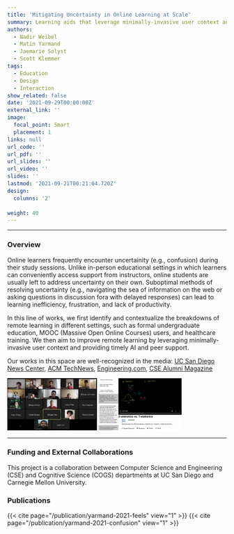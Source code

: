 ```yaml
---
title: 'Mitigating Uncertainty in Online Learning at Scale'
summary: Learning aids that leverage minimally-invasive user context and provide timely AI and peer support.
authors: 
  - Nadir Weibel
  - Matin Yarmand
  - Jaemarie Solyst
  - Scott Klemmer
tags:
  - Education
  - Design
  - Interaction
show_related: false
date: '2021-09-29T00:00:00Z'
external_link: ''
image:
  focal_point: Smart
  placement: 1
links: null
url_code: ''
url_pdf: ''
url_slides: ''
url_video: ''
slides: ''
lastmod: '2021-09-21T00:21:04.720Z'
design:
  columns: '2'

weight: 40
---
```

 
------
### Overview
Online learners frequently encounter uncertainity (e.g., confusion) during their study sessions. Unlike in-person educational settings in which learners can conveniently access support from instructors, online students are usually left to address uncertainty on their own. Suboptimal methods of resolving uncertainty (e.g., navigating the sea of information on the web or asking questions in discussion fora with delayed responses) can lead to learning inefficiency, frustration, and lack of productivity.

In this line of works, we first identify and contextualize the breakdowns of remote learning in different settings, such as formal undergraduate education, MOOC (Massive Open Online Courses) users, and healthcare training. We then aim to improve remote learning by leveraging minimally-invasive user context and providing timely AI and peer support. 

Our works in this space are well-recognized in the media: <a href="https://ucsdnews.ucsd.edu/feature/it-feels-like-im-talking-into-a-void-how-do-we-improve-the-virtual-classroom">UC San Diego News Center</a>, <a href="https://technews.acm.org/archives.cfm?fo=2021-06-jun/jun-14-2021.html">ACM TechNews</a>, <a href="https://www.engineering.com/story/student-research-aims-to-improve-nonverbal-communication-in-virtual-classrooms">Engineering.com</a>, <a href="https://csealumnimagazine.ucsd.edu/the-ongoing-pandemic-challenge">CSE Alumni Magazine</a>  

<img src="/content/publication/yarmand-2021-feels/featured.png" style="height: 120px;"> 
<img src="/content/publication/yarmand-2021-confusion/featured.png" style="height: 120px;"> 

------

### Funding and External Collaborations

This project is a collaboration between Computer Science and Engineering (CSE) and Cognitive Science (COGS) departments at UC San Diego and Carnegie Mellon University.


### Publications

{{< cite page="/publication/yarmand-2021-feels" view="1" >}}
{{< cite page="/publication/yarmand-2021-confusion" view="1" >}}


